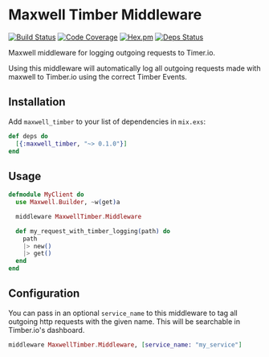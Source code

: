 # Maxwell Timber Middleware

[![Build Status](https://travis-ci.org/doughsay/maxwell_timber.svg?branch=master)](https://travis-ci.org/doughsay/maxwell_timber)
[![Code Coverage](https://img.shields.io/codecov/c/github/doughsay/maxwell_timber.svg)](https://codecov.io/gh/doughsay/maxwell_timber)
[![Hex.pm](https://img.shields.io/hexpm/v/maxwell_timber.svg)](http://hex.pm/packages/maxwell_timber)
[![Deps Status](https://beta.hexfaktor.org/badge/all/github/doughsay/maxwell_timber.svg)](https://beta.hexfaktor.org/github/doughsay/maxwell_timber)

Maxwell middleware for logging outgoing requests to Timer.io.

Using this middleware will automatically log all outgoing requests made with
maxwell to Timber.io using the correct Timber Events.

## Installation

Add `maxwell_timber` to your list of dependencies in `mix.exs`:

```elixir
def deps do
  [{:maxwell_timber, "~> 0.1.0"}]
end
```


## Usage

```elixir
defmodule MyClient do
  use Maxwell.Builder, ~w(get)a

  middleware MaxwellTimber.Middleware

  def my_request_with_timber_logging(path) do
    path
    |> new()
    |> get()
  end
end
```


## Configuration

You can pass in an optional `service_name` to this middleware to tag all
outgoing http requests with the given name. This will be searchable in
Timber.io's dashboard.

```elixir
middleware MaxwellTimber.Middleware, [service_name: "my_service"]
```
